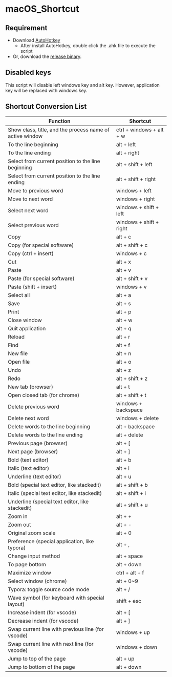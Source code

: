 # macOS_Shortcut

## Requirement

* Download [AutoHotkey](https://autohotkey.com/download/)
  * After install AutoHotkey, double click the .ahk file to execute the script
* Or, download the [release binary](https://github.com/res876ttb/macOS_Shortcut/releases).

## Disabled keys

This script will disable left windows key and alt key. However, application key will be replaced with windows key.

## Shortcut Conversion List

| Function                                                 | Shortcut                 |
| -------------------------------------------------------- | ------------------------ |
| Show class, title, and the process name of active window | ctrl + windows + alt + w |
| To the line beginning                                    | alt + left               |
| To the line ending                                       | alt + right              |
| Select from current position to the line beginning       | alt + shift + left       |
| Select from current position to the line ending          | alt + shift + right      |
| Move to previous word                                    | windows + left           |
| Move to next word                                        | windows + right          |
| Select next word                                         | windows + shift + left   |
| Select previous word                                     | windows + shift + right  |
| Copy                                                     | alt + c                  |
| Copy (for special software)                              | alt + shift + c          |
| Copy (ctrl + insert)                                     | windows + c              |
| Cut                                                      | alt + x                  |
| Paste                                                    | alt + v                  |
| Paste (for special software)                             | alt + shift + v          |
| Paste (shift + insert)                                   | windows + v              |
| Select all                                               | alt + a                  |
| Save                                                     | alt + s                  |
| Print                                                    | alt + p                  |
| Close window                                             | alt + w                  |
| Quit application                                         | alt + q                  |
| Reload                                                   | alt + r                  |
| Find                                                     | alt + f                  |
| New file                                                 | alt + n                  |
| Open file                                                | alt + o                  |
| Undo                                                     | alt + z                  |
| Redo                                                     | alt + shift + z          |
| New tab (browser)                                        | alt + t                  |
| Open closed tab (for chrome)                             | alt + shift + t          |
| Delete previous word                                     | windows + backspace      |
| Delete next word                                         | windows + delete         |
| Delete words to the line beginning                       | alt + backspace          |
| Delete words to the line ending                          | alt + delete             |
| Previous page (browser)                                  | alt + [                  |
| Next page (browser)                                      | alt + ]                  |
| Bold (text editor)                                       | alt + b                  |
| Italic (text editor)                                     | alt + i                  |
| Underline (text editor)                                  | alt + u                  |
| Bold (special text editor, like stackedit)               | alt + shift + b          |
| Italic (special text editor, like stackedit)             | alt + shift + i          |
| Underline (special text editor, like stackedit)          | alt + shift + u          |
| Zoom in                                                  | alt + +                  |
| Zoom out                                                 | alt + -                  |
| Original zoom scale                                      | alt + 0                  |
| Preference (special application, like typora)            | alt + ,                  |
| Change input method                                      | alt + space              |
| To page bottom                                           | alt + down               |
| Maximize window                                          | ctrl + alt + f           |
| Select window (chrome)                                   | alt + 0~9                |
| Typora: toggle source code mode                          | alt + /                  |
| Wave symbol (for keyboard with special layout)           | shift + esc              |
| Increase indent (for vscode)                             | alt + [                  |
| Decrease indent (for vscode)                             | alt + ]                  |
| Swap current line with previous line (for vscode)        | windows + up             |
| Swap current line with next line (for vscode)            | windows + down           |
| Jump to top of the page                                  | alt + up                 |
| Jump to bottom of the page                               | alt + down               |
